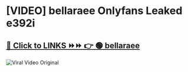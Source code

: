 
 # [VIDEO] bellaraee Onlyfans Leaked e392i

## <h2><a href="https://clipsfans.com/bellaraee&ref=git">🔗 Click to LINKS ⏩⏩ 👉 🟢 bellaraee </a></h2>

<a href="https://clipsfans.com/bellaraee&ref=git" rel="nofollow" data-target="animated-image.originalLink"><img src="https://i.ibb.co.com/xMMVF88/686577567.gif" alt="Viral Video Original" style="max-width: 100%; display: inline-block;" data-target="animated-image.originalImage"></a>

